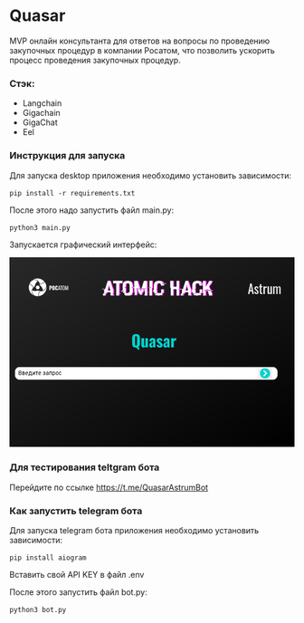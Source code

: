 # Quasar
MVP онлайн консультанта для ответов на вопросы по проведению закупочных процедур в компании Росатом, что позволить ускорить процесс проведения закупочных процедур. 

### Стэк:
- Langchain
- Gigachain
- GigaChat
- Eel

### Инструкция для запуска
Для запуска desktop приложения необходимо установить зависимости:
```
pip install -r requirements.txt
```

После этого надо запустить файл main.py:
```
python3 main.py
```

Запускается графический интерфейс:

![](./img/screenshot.png)

### Для тестирования teltgram бота
Перейдите по ссылке https://t.me/QuasarAstrumBot

### Как запустить telegram бота
Для запуска telegram бота приложения необходимо установить зависимости:
```
pip install aiogram
```

Вставить свой API KEY в файл .env

После этого запустить файл bot.py:
```
python3 bot.py
```

